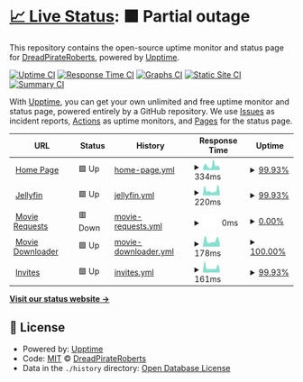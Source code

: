 # [📈 Live Status](https://demo.upptime.js.org): <!--live status--> **🟧 Partial outage**

This repository contains the open-source uptime monitor and status page for [DreadPirateRoberts](https://demo.upptime.js.org), powered by [Upptime](https://github.com/upptime/upptime).

[![Uptime CI](https://github.com/ManfredRichthofen/Uptime-Monitor/workflows/Uptime%20CI/badge.svg)](https://github.com/ManfredRichthofen/Uptime-Monitor/actions?query=workflow%3A%22Uptime+CI%22)
[![Response Time CI](https://github.com/ManfredRichthofen/Uptime-Monitor/workflows/Response%20Time%20CI/badge.svg)](https://github.com/ManfredRichthofen/Uptime-Monitor/actions?query=workflow%3A%22Response+Time+CI%22)
[![Graphs CI](https://github.com/ManfredRichthofen/Uptime-Monitor/workflows/Graphs%20CI/badge.svg)](https://github.com/ManfredRichthofen/Uptime-Monitor/actions?query=workflow%3A%22Graphs+CI%22)
[![Static Site CI](https://github.com/ManfredRichthofen/Uptime-Monitor/workflows/Static%20Site%20CI/badge.svg)](https://github.com/ManfredRichthofen/Uptime-Monitor/actions?query=workflow%3A%22Static+Site+CI%22)
[![Summary CI](https://github.com/ManfredRichthofen/Uptime-Monitor/workflows/Summary%20CI/badge.svg)](https://github.com/ManfredRichthofen/Uptime-Monitor/actions?query=workflow%3A%22Summary+CI%22)

With [Upptime](https://upptime.js.org), you can get your own unlimited and free uptime monitor and status page, powered entirely by a GitHub repository. We use [Issues](https://github.com/ManfredRichthofen/Uptime-Monitor/issues) as incident reports, [Actions](https://github.com/ManfredRichthofen/Uptime-Monitor/actions) as uptime monitors, and [Pages](https://demo.upptime.js.org) for the status page.

<!--start: status pages-->
<!-- This summary is generated by Upptime (https://github.com/upptime/upptime) -->
<!-- Do not edit this manually, your changes will be overwritten -->
<!-- prettier-ignore -->
| URL | Status | History | Response Time | Uptime |
| --- | ------ | ------- | ------------- | ------ |
| <img alt="" src="https://icons.duckduckgo.com/ip3/home.jfapp.xyz.ico" height="13"> [Home Page](https://home.jfapp.xyz) | 🟩 Up | [home-page.yml](https://github.com/ManfredRichthofen/Uptime-Monitor/commits/HEAD/history/home-page.yml) | <details><summary><img alt="Response time graph" src="./graphs/home-page/response-time-week.png" height="20"> 334ms</summary><br><a href="https://status.jfapp.xyz/history/home-page"><img alt="Response time 339" src="https://img.shields.io/endpoint?url=https%3A%2F%2Fraw.githubusercontent.com%2FManfredRichthofen%2FUptime-Monitor%2FHEAD%2Fapi%2Fhome-page%2Fresponse-time.json"></a><br><a href="https://status.jfapp.xyz/history/home-page"><img alt="24-hour response time 426" src="https://img.shields.io/endpoint?url=https%3A%2F%2Fraw.githubusercontent.com%2FManfredRichthofen%2FUptime-Monitor%2FHEAD%2Fapi%2Fhome-page%2Fresponse-time-day.json"></a><br><a href="https://status.jfapp.xyz/history/home-page"><img alt="7-day response time 334" src="https://img.shields.io/endpoint?url=https%3A%2F%2Fraw.githubusercontent.com%2FManfredRichthofen%2FUptime-Monitor%2FHEAD%2Fapi%2Fhome-page%2Fresponse-time-week.json"></a><br><a href="https://status.jfapp.xyz/history/home-page"><img alt="30-day response time 333" src="https://img.shields.io/endpoint?url=https%3A%2F%2Fraw.githubusercontent.com%2FManfredRichthofen%2FUptime-Monitor%2FHEAD%2Fapi%2Fhome-page%2Fresponse-time-month.json"></a><br><a href="https://status.jfapp.xyz/history/home-page"><img alt="1-year response time 339" src="https://img.shields.io/endpoint?url=https%3A%2F%2Fraw.githubusercontent.com%2FManfredRichthofen%2FUptime-Monitor%2FHEAD%2Fapi%2Fhome-page%2Fresponse-time-year.json"></a></details> | <details><summary><a href="https://status.jfapp.xyz/history/home-page">99.93%</a></summary><a href="https://status.jfapp.xyz/history/home-page"><img alt="All-time uptime 99.80%" src="https://img.shields.io/endpoint?url=https%3A%2F%2Fraw.githubusercontent.com%2FManfredRichthofen%2FUptime-Monitor%2FHEAD%2Fapi%2Fhome-page%2Fuptime.json"></a><br><a href="https://status.jfapp.xyz/history/home-page"><img alt="24-hour uptime 100.00%" src="https://img.shields.io/endpoint?url=https%3A%2F%2Fraw.githubusercontent.com%2FManfredRichthofen%2FUptime-Monitor%2FHEAD%2Fapi%2Fhome-page%2Fuptime-day.json"></a><br><a href="https://status.jfapp.xyz/history/home-page"><img alt="7-day uptime 99.93%" src="https://img.shields.io/endpoint?url=https%3A%2F%2Fraw.githubusercontent.com%2FManfredRichthofen%2FUptime-Monitor%2FHEAD%2Fapi%2Fhome-page%2Fuptime-week.json"></a><br><a href="https://status.jfapp.xyz/history/home-page"><img alt="30-day uptime 99.98%" src="https://img.shields.io/endpoint?url=https%3A%2F%2Fraw.githubusercontent.com%2FManfredRichthofen%2FUptime-Monitor%2FHEAD%2Fapi%2Fhome-page%2Fuptime-month.json"></a><br><a href="https://status.jfapp.xyz/history/home-page"><img alt="1-year uptime 99.80%" src="https://img.shields.io/endpoint?url=https%3A%2F%2Fraw.githubusercontent.com%2FManfredRichthofen%2FUptime-Monitor%2FHEAD%2Fapi%2Fhome-page%2Fuptime-year.json"></a></details>
| <img alt="" src="https://icons.duckduckgo.com/ip3/jfapp.xyz.ico" height="13"> [Jellyfin](https://jfapp.xyz) | 🟩 Up | [jellyfin.yml](https://github.com/ManfredRichthofen/Uptime-Monitor/commits/HEAD/history/jellyfin.yml) | <details><summary><img alt="Response time graph" src="./graphs/jellyfin/response-time-week.png" height="20"> 220ms</summary><br><a href="https://status.jfapp.xyz/history/jellyfin"><img alt="Response time 546" src="https://img.shields.io/endpoint?url=https%3A%2F%2Fraw.githubusercontent.com%2FManfredRichthofen%2FUptime-Monitor%2FHEAD%2Fapi%2Fjellyfin%2Fresponse-time.json"></a><br><a href="https://status.jfapp.xyz/history/jellyfin"><img alt="24-hour response time 435" src="https://img.shields.io/endpoint?url=https%3A%2F%2Fraw.githubusercontent.com%2FManfredRichthofen%2FUptime-Monitor%2FHEAD%2Fapi%2Fjellyfin%2Fresponse-time-day.json"></a><br><a href="https://status.jfapp.xyz/history/jellyfin"><img alt="7-day response time 220" src="https://img.shields.io/endpoint?url=https%3A%2F%2Fraw.githubusercontent.com%2FManfredRichthofen%2FUptime-Monitor%2FHEAD%2Fapi%2Fjellyfin%2Fresponse-time-week.json"></a><br><a href="https://status.jfapp.xyz/history/jellyfin"><img alt="30-day response time 327" src="https://img.shields.io/endpoint?url=https%3A%2F%2Fraw.githubusercontent.com%2FManfredRichthofen%2FUptime-Monitor%2FHEAD%2Fapi%2Fjellyfin%2Fresponse-time-month.json"></a><br><a href="https://status.jfapp.xyz/history/jellyfin"><img alt="1-year response time 546" src="https://img.shields.io/endpoint?url=https%3A%2F%2Fraw.githubusercontent.com%2FManfredRichthofen%2FUptime-Monitor%2FHEAD%2Fapi%2Fjellyfin%2Fresponse-time-year.json"></a></details> | <details><summary><a href="https://status.jfapp.xyz/history/jellyfin">99.93%</a></summary><a href="https://status.jfapp.xyz/history/jellyfin"><img alt="All-time uptime 99.80%" src="https://img.shields.io/endpoint?url=https%3A%2F%2Fraw.githubusercontent.com%2FManfredRichthofen%2FUptime-Monitor%2FHEAD%2Fapi%2Fjellyfin%2Fuptime.json"></a><br><a href="https://status.jfapp.xyz/history/jellyfin"><img alt="24-hour uptime 100.00%" src="https://img.shields.io/endpoint?url=https%3A%2F%2Fraw.githubusercontent.com%2FManfredRichthofen%2FUptime-Monitor%2FHEAD%2Fapi%2Fjellyfin%2Fuptime-day.json"></a><br><a href="https://status.jfapp.xyz/history/jellyfin"><img alt="7-day uptime 99.93%" src="https://img.shields.io/endpoint?url=https%3A%2F%2Fraw.githubusercontent.com%2FManfredRichthofen%2FUptime-Monitor%2FHEAD%2Fapi%2Fjellyfin%2Fuptime-week.json"></a><br><a href="https://status.jfapp.xyz/history/jellyfin"><img alt="30-day uptime 99.88%" src="https://img.shields.io/endpoint?url=https%3A%2F%2Fraw.githubusercontent.com%2FManfredRichthofen%2FUptime-Monitor%2FHEAD%2Fapi%2Fjellyfin%2Fuptime-month.json"></a><br><a href="https://status.jfapp.xyz/history/jellyfin"><img alt="1-year uptime 99.80%" src="https://img.shields.io/endpoint?url=https%3A%2F%2Fraw.githubusercontent.com%2FManfredRichthofen%2FUptime-Monitor%2FHEAD%2Fapi%2Fjellyfin%2Fuptime-year.json"></a></details>
| <img alt="" src="https://icons.duckduckgo.com/ip3/requests.jfapp.xyz.ico" height="13"> [Movie Requests](https://requests.jfapp.xyz) | 🟥 Down | [movie-requests.yml](https://github.com/ManfredRichthofen/Uptime-Monitor/commits/HEAD/history/movie-requests.yml) | <details><summary><img alt="Response time graph" src="./graphs/movie-requests/response-time-week.png" height="20"> 0ms</summary><br><a href="https://status.jfapp.xyz/history/movie-requests"><img alt="Response time 0" src="https://img.shields.io/endpoint?url=https%3A%2F%2Fraw.githubusercontent.com%2FManfredRichthofen%2FUptime-Monitor%2FHEAD%2Fapi%2Fmovie-requests%2Fresponse-time.json"></a><br><a href="https://status.jfapp.xyz/history/movie-requests"><img alt="24-hour response time 0" src="https://img.shields.io/endpoint?url=https%3A%2F%2Fraw.githubusercontent.com%2FManfredRichthofen%2FUptime-Monitor%2FHEAD%2Fapi%2Fmovie-requests%2Fresponse-time-day.json"></a><br><a href="https://status.jfapp.xyz/history/movie-requests"><img alt="7-day response time 0" src="https://img.shields.io/endpoint?url=https%3A%2F%2Fraw.githubusercontent.com%2FManfredRichthofen%2FUptime-Monitor%2FHEAD%2Fapi%2Fmovie-requests%2Fresponse-time-week.json"></a><br><a href="https://status.jfapp.xyz/history/movie-requests"><img alt="30-day response time 0" src="https://img.shields.io/endpoint?url=https%3A%2F%2Fraw.githubusercontent.com%2FManfredRichthofen%2FUptime-Monitor%2FHEAD%2Fapi%2Fmovie-requests%2Fresponse-time-month.json"></a><br><a href="https://status.jfapp.xyz/history/movie-requests"><img alt="1-year response time 0" src="https://img.shields.io/endpoint?url=https%3A%2F%2Fraw.githubusercontent.com%2FManfredRichthofen%2FUptime-Monitor%2FHEAD%2Fapi%2Fmovie-requests%2Fresponse-time-year.json"></a></details> | <details><summary><a href="https://status.jfapp.xyz/history/movie-requests">0.00%</a></summary><a href="https://status.jfapp.xyz/history/movie-requests"><img alt="All-time uptime 0.00%" src="https://img.shields.io/endpoint?url=https%3A%2F%2Fraw.githubusercontent.com%2FManfredRichthofen%2FUptime-Monitor%2FHEAD%2Fapi%2Fmovie-requests%2Fuptime.json"></a><br><a href="https://status.jfapp.xyz/history/movie-requests"><img alt="24-hour uptime 0.00%" src="https://img.shields.io/endpoint?url=https%3A%2F%2Fraw.githubusercontent.com%2FManfredRichthofen%2FUptime-Monitor%2FHEAD%2Fapi%2Fmovie-requests%2Fuptime-day.json"></a><br><a href="https://status.jfapp.xyz/history/movie-requests"><img alt="7-day uptime 0.00%" src="https://img.shields.io/endpoint?url=https%3A%2F%2Fraw.githubusercontent.com%2FManfredRichthofen%2FUptime-Monitor%2FHEAD%2Fapi%2Fmovie-requests%2Fuptime-week.json"></a><br><a href="https://status.jfapp.xyz/history/movie-requests"><img alt="30-day uptime 0.00%" src="https://img.shields.io/endpoint?url=https%3A%2F%2Fraw.githubusercontent.com%2FManfredRichthofen%2FUptime-Monitor%2FHEAD%2Fapi%2Fmovie-requests%2Fuptime-month.json"></a><br><a href="https://status.jfapp.xyz/history/movie-requests"><img alt="1-year uptime 0.00%" src="https://img.shields.io/endpoint?url=https%3A%2F%2Fraw.githubusercontent.com%2FManfredRichthofen%2FUptime-Monitor%2FHEAD%2Fapi%2Fmovie-requests%2Fuptime-year.json"></a></details>
| <img alt="" src="https://icons.duckduckgo.com/ip3/dl.jfapp.xyz.ico" height="13"> [Movie Downloader](https://dl.jfapp.xyz) | 🟩 Up | [movie-downloader.yml](https://github.com/ManfredRichthofen/Uptime-Monitor/commits/HEAD/history/movie-downloader.yml) | <details><summary><img alt="Response time graph" src="./graphs/movie-downloader/response-time-week.png" height="20"> 178ms</summary><br><a href="https://status.jfapp.xyz/history/movie-downloader"><img alt="Response time 308" src="https://img.shields.io/endpoint?url=https%3A%2F%2Fraw.githubusercontent.com%2FManfredRichthofen%2FUptime-Monitor%2FHEAD%2Fapi%2Fmovie-downloader%2Fresponse-time.json"></a><br><a href="https://status.jfapp.xyz/history/movie-downloader"><img alt="24-hour response time 332" src="https://img.shields.io/endpoint?url=https%3A%2F%2Fraw.githubusercontent.com%2FManfredRichthofen%2FUptime-Monitor%2FHEAD%2Fapi%2Fmovie-downloader%2Fresponse-time-day.json"></a><br><a href="https://status.jfapp.xyz/history/movie-downloader"><img alt="7-day response time 178" src="https://img.shields.io/endpoint?url=https%3A%2F%2Fraw.githubusercontent.com%2FManfredRichthofen%2FUptime-Monitor%2FHEAD%2Fapi%2Fmovie-downloader%2Fresponse-time-week.json"></a><br><a href="https://status.jfapp.xyz/history/movie-downloader"><img alt="30-day response time 250" src="https://img.shields.io/endpoint?url=https%3A%2F%2Fraw.githubusercontent.com%2FManfredRichthofen%2FUptime-Monitor%2FHEAD%2Fapi%2Fmovie-downloader%2Fresponse-time-month.json"></a><br><a href="https://status.jfapp.xyz/history/movie-downloader"><img alt="1-year response time 308" src="https://img.shields.io/endpoint?url=https%3A%2F%2Fraw.githubusercontent.com%2FManfredRichthofen%2FUptime-Monitor%2FHEAD%2Fapi%2Fmovie-downloader%2Fresponse-time-year.json"></a></details> | <details><summary><a href="https://status.jfapp.xyz/history/movie-downloader">100.00%</a></summary><a href="https://status.jfapp.xyz/history/movie-downloader"><img alt="All-time uptime 99.79%" src="https://img.shields.io/endpoint?url=https%3A%2F%2Fraw.githubusercontent.com%2FManfredRichthofen%2FUptime-Monitor%2FHEAD%2Fapi%2Fmovie-downloader%2Fuptime.json"></a><br><a href="https://status.jfapp.xyz/history/movie-downloader"><img alt="24-hour uptime 100.00%" src="https://img.shields.io/endpoint?url=https%3A%2F%2Fraw.githubusercontent.com%2FManfredRichthofen%2FUptime-Monitor%2FHEAD%2Fapi%2Fmovie-downloader%2Fuptime-day.json"></a><br><a href="https://status.jfapp.xyz/history/movie-downloader"><img alt="7-day uptime 100.00%" src="https://img.shields.io/endpoint?url=https%3A%2F%2Fraw.githubusercontent.com%2FManfredRichthofen%2FUptime-Monitor%2FHEAD%2Fapi%2Fmovie-downloader%2Fuptime-week.json"></a><br><a href="https://status.jfapp.xyz/history/movie-downloader"><img alt="30-day uptime 99.84%" src="https://img.shields.io/endpoint?url=https%3A%2F%2Fraw.githubusercontent.com%2FManfredRichthofen%2FUptime-Monitor%2FHEAD%2Fapi%2Fmovie-downloader%2Fuptime-month.json"></a><br><a href="https://status.jfapp.xyz/history/movie-downloader"><img alt="1-year uptime 99.79%" src="https://img.shields.io/endpoint?url=https%3A%2F%2Fraw.githubusercontent.com%2FManfredRichthofen%2FUptime-Monitor%2FHEAD%2Fapi%2Fmovie-downloader%2Fuptime-year.json"></a></details>
| <img alt="" src="https://icons.duckduckgo.com/ip3/invite.jfapp.xyz.ico" height="13"> [Invites](https://invite.jfapp.xyz) | 🟩 Up | [invites.yml](https://github.com/ManfredRichthofen/Uptime-Monitor/commits/HEAD/history/invites.yml) | <details><summary><img alt="Response time graph" src="./graphs/invites/response-time-week.png" height="20"> 161ms</summary><br><a href="https://status.jfapp.xyz/history/invites"><img alt="Response time 257" src="https://img.shields.io/endpoint?url=https%3A%2F%2Fraw.githubusercontent.com%2FManfredRichthofen%2FUptime-Monitor%2FHEAD%2Fapi%2Finvites%2Fresponse-time.json"></a><br><a href="https://status.jfapp.xyz/history/invites"><img alt="24-hour response time 330" src="https://img.shields.io/endpoint?url=https%3A%2F%2Fraw.githubusercontent.com%2FManfredRichthofen%2FUptime-Monitor%2FHEAD%2Fapi%2Finvites%2Fresponse-time-day.json"></a><br><a href="https://status.jfapp.xyz/history/invites"><img alt="7-day response time 161" src="https://img.shields.io/endpoint?url=https%3A%2F%2Fraw.githubusercontent.com%2FManfredRichthofen%2FUptime-Monitor%2FHEAD%2Fapi%2Finvites%2Fresponse-time-week.json"></a><br><a href="https://status.jfapp.xyz/history/invites"><img alt="30-day response time 271" src="https://img.shields.io/endpoint?url=https%3A%2F%2Fraw.githubusercontent.com%2FManfredRichthofen%2FUptime-Monitor%2FHEAD%2Fapi%2Finvites%2Fresponse-time-month.json"></a><br><a href="https://status.jfapp.xyz/history/invites"><img alt="1-year response time 257" src="https://img.shields.io/endpoint?url=https%3A%2F%2Fraw.githubusercontent.com%2FManfredRichthofen%2FUptime-Monitor%2FHEAD%2Fapi%2Finvites%2Fresponse-time-year.json"></a></details> | <details><summary><a href="https://status.jfapp.xyz/history/invites">99.93%</a></summary><a href="https://status.jfapp.xyz/history/invites"><img alt="All-time uptime 75.30%" src="https://img.shields.io/endpoint?url=https%3A%2F%2Fraw.githubusercontent.com%2FManfredRichthofen%2FUptime-Monitor%2FHEAD%2Fapi%2Finvites%2Fuptime.json"></a><br><a href="https://status.jfapp.xyz/history/invites"><img alt="24-hour uptime 100.00%" src="https://img.shields.io/endpoint?url=https%3A%2F%2Fraw.githubusercontent.com%2FManfredRichthofen%2FUptime-Monitor%2FHEAD%2Fapi%2Finvites%2Fuptime-day.json"></a><br><a href="https://status.jfapp.xyz/history/invites"><img alt="7-day uptime 99.93%" src="https://img.shields.io/endpoint?url=https%3A%2F%2Fraw.githubusercontent.com%2FManfredRichthofen%2FUptime-Monitor%2FHEAD%2Fapi%2Finvites%2Fuptime-week.json"></a><br><a href="https://status.jfapp.xyz/history/invites"><img alt="30-day uptime 99.55%" src="https://img.shields.io/endpoint?url=https%3A%2F%2Fraw.githubusercontent.com%2FManfredRichthofen%2FUptime-Monitor%2FHEAD%2Fapi%2Finvites%2Fuptime-month.json"></a><br><a href="https://status.jfapp.xyz/history/invites"><img alt="1-year uptime 75.30%" src="https://img.shields.io/endpoint?url=https%3A%2F%2Fraw.githubusercontent.com%2FManfredRichthofen%2FUptime-Monitor%2FHEAD%2Fapi%2Finvites%2Fuptime-year.json"></a></details>

<!--end: status pages-->

[**Visit our status website →**](https://demo.upptime.js.org)

## 📄 License

- Powered by: [Upptime](https://github.com/upptime/upptime)
- Code: [MIT](./LICENSE) © [DreadPirateRoberts](https://demo.upptime.js.org)
- Data in the `./history` directory: [Open Database License](https://opendatacommons.org/licenses/odbl/1-0/)
